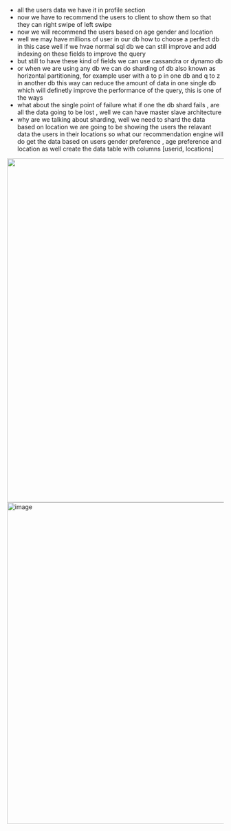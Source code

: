 -  all the users data we have it in profile section
-  now we have to recommend the users to client to show them so that they can right swipe of left swipe
-  now we will recommend the users based on age gender and location
-  well we may have millions of user in our db how to choose a perfect db in this case well if we hvae normal sql db we can still improve and add indexing on these fields to improve the query
-  but still to have these kind of fields we can use cassandra or dynamo db
-  or when we are using any db we can do sharding of db also known as horizontal partitioning, for example user with a to p in one db and q to z in another db this way can reduce the amount of data in one single db which will definetly improve the performance of the query, this is one of the ways
-  what about the single point of failure what if one the db shard fails , are all the data going to be lost , well we can have master slave architecture
-  why are we talking about sharding, well we need to shard the data based on location we are going to be showing the users the relavant data the users in their locations so what our recommendation engine will do get the data based on users gender preference , age preference and location as well create the data table with columns [userid, locations]


<img width=600 height=800 src="https://github.com/user-attachments/assets/01199f29-da3e-4ed2-bc20-d0df0a59da7f">

<img width="1893" height="748" alt="image" src="https://github.com/user-attachments/assets/afbc3f33-bd56-481c-abc2-5a7852103e3a" />
